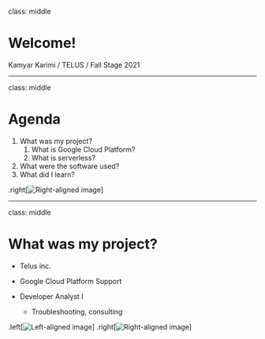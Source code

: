 class: middle

# Welcome!

Kamyar Karimi / TELUS / Fall Stage 2021

---

class: middle

# Agenda

1. What was my project? 
   1. What is Google Cloud Platform?
   2. What is serverless?
2. What were the software used?
3. What did I learn?

.right[![Right-aligned image](https://c.tenor.com/tvFWFDXRrmMAAAAd/blow-mind-mind-blown.gif)]

---

class: middle

# What was my project?

- Telus inc.
- Google Cloud Platform Support
  
- Developer Analyst I
  - Troubleshooting, consulting


.left[![Left-aligned image](https://images.ctfassets.net/3cqlnin176yn/6Ijdf9MuukcyuWKWWigaSY/ae1d0b98f328d3f73b485e82ee8ed85f/LogoCOLOR_Telus_0.png)]
.right[![Right-aligned image](https://i.pinimg.com/originals/f8/69/2c/f8692cb6767a74417c015360cd453b5b.gif)]